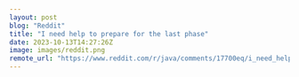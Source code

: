 ```yaml
---
layout: post
blog: "Reddit"
title: "I need help to prepare for the last phase"
date: 2023-10-13T14:27:26Z
image: images/reddit.png
remote_url: "https://www.reddit.com/r/java/comments/17700eq/i_need_help_to_prepare_for_the_last_phase/"
---
```

